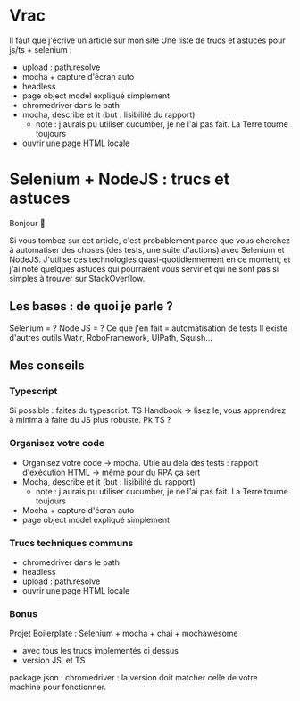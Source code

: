 # Vrac

Il faut que j'écrive un article sur mon site
Une liste de trucs et astuces pour js/ts + selenium :

- upload : path.resolve
- mocha + capture d'écran auto
- headless
- page object model expliqué simplement
- chromedriver dans le path
- mocha, describe et it (but : lisibilité du rapport)
  - note : j'aurais pu utiliser cucumber, je ne l'ai pas fait. La Terre tourne toujours
- ouvrir une page HTML locale

# Selenium + NodeJS : trucs et astuces

Bonjour 👋

Si vous tombez sur cet article, c'est probablement parce que vous cherchez à automatiser des choses (des tests, une suite d'actions) avec Selenium et NodeJS.
J'utilise ces technologies quasi-quotidiennement en ce moment, et j'ai noté quelques astuces qui pourraient vous servir et qui ne sont pas si simples à trouver sur StackOverflow.

## Les bases : de quoi je parle ?

Selenium = ? Node JS = ? Ce que j'en fait = automatisation de tests
Il existe d'autres outils Watir, RoboFramework, UIPath, Squish...

## Mes conseils

### Typescript

Si possible : faites du typescript. TS Handbook -> lisez le, vous apprendrez à minima à faire du JS plus robuste.
Pk TS ?

### Organisez votre code

- Organisez votre code -> mocha. Utile au dela des tests : rapport d'exécution HTML -> même pour du RPA ça sert
- Mocha, describe et it (but : lisibilité du rapport)
  - note : j'aurais pu utiliser cucumber, je ne l'ai pas fait. La Terre tourne toujours
- Mocha + capture d'écran auto
- page object model expliqué simplement

### Trucs techniques communs

- chromedriver dans le path
- headless
- upload : path.resolve
- ouvrir une page HTML locale

### Bonus

Projet Boilerplate : Selenium + mocha + chai + mochawesome

- avec tous les trucs implémentés ci dessus
- version JS, et TS

package.json : chromedriver : la version doit matcher celle de votre machine pour fonctionner.
